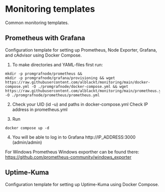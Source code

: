 # Monitoring templates
Common monitoring templates. 

 ## Prometheus with Grafana
 Configuration template for setting up Prometheus, Node Exporter, Grafana, and cAdvisor using Docker Compose.
 
 1. To make directories and YAML-files first run: 
 
``` 
mkdir -p promgrafnode/prometheus && 
mkdir -p promgrafnode/grafana/provisioning && wget https://raw.githubusercontent.com/alblackt/monitoring/main/docker-compose.yml -O ./promgrafnode/docker-compose.yml && wget https://raw.githubusercontent.com/alblackt/monitoring/main/prometheus.yml -O ./promgrafnode/prometheus/prometheus.yml
```
 2. Check your UID (id -u) and paths in docker-compose.yml 
 Check IP address in prometheus.yml

3. Run 
```
docker compose up -d
```
4. You will be able to log in to Grafana http://IP_ADDRESS:3000 (admin/admin)


 For Windows 
 Prometheus Windows exporther can be found there:
https://github.com/prometheus-community/windows_exporter

 
 ## Uptime-Kuma
 Configuration template for setting up Uptime-Kuma using Docker Compose.
